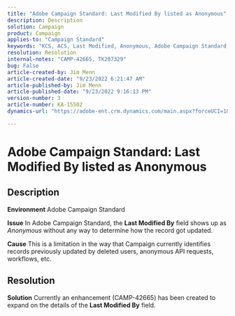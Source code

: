 ```yaml
---
title: "Adobe Campaign Standard: Last Modified By listed as Anonymous"
description: Description
solution: Campaign
product: Campaign
applies-to: "Campaign Standard"
keywords: "KCS, ACS, Last Modified, Anonymous, Adobe Campaign Standard, CAMP-42665"
resolution: Resolution
internal-notes: "CAMP-42665, TK207329"
bug: False
article-created-by: Jim Menn
article-created-date: "9/23/2022 6:21:47 AM"
article-published-by: Jim Menn
article-published-date: "9/23/2022 9:16:13 PM"
version-number: 3
article-number: KA-15502
dynamics-url: "https://adobe-ent.crm.dynamics.com/main.aspx?forceUCI=1&pagetype=entityrecord&etn=knowledgearticle&id=96cbbefd-073b-ed11-9db1-0022480866ad"

---
```

# Adobe Campaign Standard: Last Modified By listed as Anonymous

## Description


<b>Environment</b>
 Adobe Campaign Standard

<b>Issue</b>
 In Adobe Campaign Standard, the <b>Last Modified By</b> field shows up as *Anonymous* without any way to determine how the record got updated.

<b>Cause</b>
 This is a limitation in the way that Campaign currently identifies records previously updated by deleted users, anonymous API requests, workflows, etc.


## Resolution


<b>Solution</b>
Currently an enhancement (CAMP-42665) has been created to expand on the details of the <b>Last Modified By</b> field.
